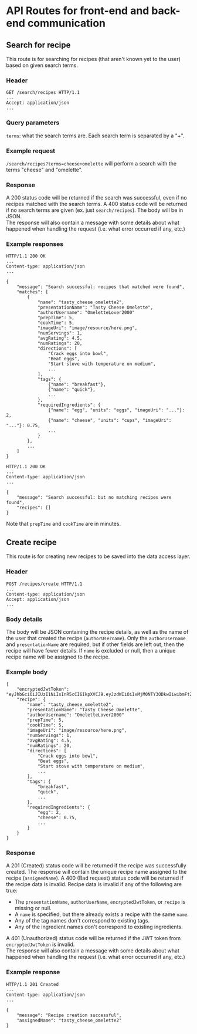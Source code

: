 # API Routes for front-end and back-end communication
## Search for recipe
This route is for searching for recipes (that aren't known yet to the user) based on given search terms.
### Header
```
GET /search/recipes HTTP/1.1
...
Accept: application/json
...
```
### Query parameters
`terms`: what the search terms are. Each search term is separated by a "+".
### Example request
`/search/recipes?terms=cheese+omelette` will perform a search with the terms "cheese" and "omelette".
### Response
A 200 status code will be returned if the search was successful, even if no recipes matched with the search terms. A 400 status code will be returned if no search terms are given (ex. just `search/recipes`). The body will be in JSON.  
The response will also contain a message with some details about what happened when handling the request (i.e. what error occurred if any, etc.)
### Example responses
```
HTTP/1.1 200 OK
...
Content-type: application/json
...

{
    "message": "Search successful: recipes that matched were found",
    "matches": [
        {
            "name": "tasty_cheese_omelette2",
            "presentationName": "Tasty Cheese Omelette",
            "authorUsername": "OmeletteLover2000"
            "prepTime": 5,
            "cookTime": 5,
            "imageUri": "image/resource/here.png",
            "numServings": 1,
            "avgRating": 4.5,
            "numRatings": 20,
            "directions": [
                "Crack eggs into bowl",
                "Beat eggs",
                "Start stove with temperature on medium",
                ...
            ],
            "tags": {
                {"name": "breakfast"},
                {"name": "quick"},
                ...
            },
            "requiredIngredients": {
                {"name": "egg", "units": "eggs", "imageUri": "..."}: 2,
                {"name": "cheese", "units": "cups", "imageUri": "..."}: 0.75,
                ...
            }
        },
        ...
    ]
}
```
```
HTTP/1.1 200 OK
...
Content-type: application/json
...

{
    "message": "Search successful: but no matching recipes were found",
    "recipes": []
}
```
Note that `prepTime` and `cookTime` are in minutes.
## Create recipe
This route is for creating new recipes to be saved into the data access layer.
### Header
```
POST /recipes/create HTTP/1.1
...
Content-type: application/json
Accept: application/json
...
```
### Body details
The body will be JSON containing the recipe details, as well as the name of the user that created the recipe (`authorUsername`). Only the `authorUsername` and `presentationName` are required, but if other fields are left out, then the recipe will have fewer details. If `name` is excluded or null, then a unique recipe name will be assigned to the recipe.
### Example body
```
{
    "encryptedJwtToken": "eyJhbGciOiJIUzI1NiIsInR5cCI6IkpXVCJ9.eyJzdWIiOiIxMjM0NTY3ODkwIiwibmFtZSI6IkpvaG4gRG9lIiwiaWF0IjoxNTE2MjM5MDIyfQ.SflKxwRJSMeKKF2QT4fwpMeJf36POk6yJV_adQssw5c",
    "recipe": {
        "name": "tasty_cheese_omelette2",
        "presentationName": "Tasty Cheese Omelette",
        "authorUsername": "OmeletteLover2000"
        "prepTime": 5,
        "cookTime": 5,
        "imageUri": "image/resource/here.png",
        "numServings": 1,
        "avgRating": 4.5,
        "numRatings": 20,
        "directions": [
            "Crack eggs into bowl",
            "Beat eggs",
            "Start stove with temperature on medium",
            ...
        ],
        "tags": {
            "breakfast",
            "quick",
            ...
        },
        "requiredIngredients": {
            "egg": 2,
            "cheese": 0.75,
            ...
        }
    }
}
```
### Response
A 201 (Created) status code will be returned if the recipe was successfully created. The response will contain the unique recipe name assigned to the recipe (`assignedName`). A 400 (Bad request) status code will be returned if the recipe data is invalid. Recipe data is invalid if any of the following are true:
* The `presentationName`, `authorUserName`, `encryptedJwtToken`, or `recipe` is missing or null.
* A `name` is specified, but there already exists a recipe with the same `name`.
* Any of the tag names don't correspond to existing tags.
* Any of the ingredient names don't correspond to existing ingredients.

A 401 (Unauthorized) status code will be returned if the JWT token from `encryptedJwtToken` is invalid.  
The response will also contain a message with some details about what happened when handling the request (i.e. what error occurred if any, etc.)
### Example response
```
HTTP/1.1 201 Created
...
Content-type: application/json
...

{
    "message": "Recipe creation successful",
    "assignedName": "tasty_cheese_omelette2"
}
```